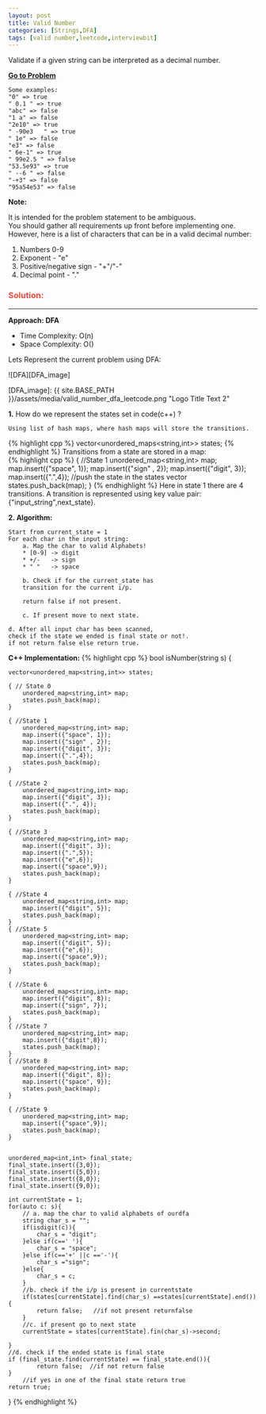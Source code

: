 ```yaml
---
layout: post
title: Valid Number
categories: [Strings,DFA]
tags: [valid number,leetcode,interviewbit]
---
```


Validate if a given string can be interpreted as a decimal number.

**[Go to Problem](https://leetcode.com/problems/valid-number/)**

```
Some examples:
"0" => true
" 0.1 " => true
"abc" => false
"1 a" => false
"2e10" => true
" -90e3   " => true
" 1e" => false
"e3" => false
" 6e-1" => true
" 99e2.5 " => false
"53.5e93" => true
" --6 " => false
"-+3" => false
"95a54e53" => false
```

__Note:__ 

It is intended for the problem statement to be ambiguous.<br/>
You should gather all requirements up front before implementing one.<br/> 
However, here is a list of characters that can be in a valid decimal number:

1. Numbers 0-9
1. Exponent - "e"
1. Positive/negative sign - "+"/"-"
1. Decimal point - "."

### <span style="color:#e74c3c">Solution:</span>
---
__Approach: DFA__
* Time Complexity:  O(n)
* Space Complexity: O()

Lets Represent the current problem using DFA:
 
![DFA][DFA_image]

[DFA_image]: {{ site.BASE_PATH }}/assets/media/valid_number_dfa_leetcode.png "Logo Title Text 2"

__1.__ How do we represent the states set in code(c++) ?

    Using list of hash maps, where hash maps will store the transitions.
{% highlight cpp %}
vector<unordered_maps<string,int>> states;
{% endhighlight %}
    Transitions from a state are stored in a map:   
{% highlight cpp %}
{ //State 1
    unordered_map<string,int> map;
    map.insert({"space", 1});
    map.insert({"sign" , 2});
    map.insert({"digit", 3});
    map.insert({".",4});
    //push the state in the states vector
    states.push_back(map);
}
{% endhighlight %}
    Here in state 1 there are 4 transitions.
    A transition is represented using key value pair:
    {"input_string",next_state}. 

__2. Algorithm:__

    Start from current_state = 1
    For each char in the input string:
        a. Map the char to valid Alphabets!
        * [0-9] -> digit
        * +/-   -> sign
        * " "   -> space
        
        b. Check if for the current_state has
        transition for the current i/p.
        
        return false if not present.

        c. If present move to next state.
    
    d. After all input char has been scanned,
    check if the state we ended is final state or not!.
    if not return false else return true.

__C++ Implementation:__
{% highlight cpp %}
bool isNumber(string s) {
    
    vector<unordered_map<string,int>> states;
    
    { // State 0
        unordered_map<string,int> map;
        states.push_back(map);
    }
    
    { //State 1
        unordered_map<string,int> map;
        map.insert({"space", 1});
        map.insert({"sign" , 2});
        map.insert({"digit", 3});
        map.insert({".",4});
        states.push_back(map);
    }
    
    { //State 2
        unordered_map<string,int> map;
        map.insert({"digit", 3});
        map.insert({".", 4});
        states.push_back(map);
    }
    
    { //State 3
        unordered_map<string,int> map;
        map.insert({"digit", 3});
        map.insert({".",5});
        map.insert({"e",6});
        map.insert({"space",9});
        states.push_back(map);
    }
    
    { //State 4
        unordered_map<string,int> map;
        map.insert({"digit", 5});
        states.push_back(map);
    }
    { //State 5
        unordered_map<string,int> map;
        map.insert({"digit", 5});
        map.insert({"e",6});
        map.insert({"space",9});
        states.push_back(map);
    }
    
    { //State 6
        unordered_map<string,int> map;
        map.insert({"digit", 8});
        map.insert({"sign", 7});
        states.push_back(map);
    }
    { //State 7
        unordered_map<string,int> map;
        map.insert({"digit",8});
        states.push_back(map);
    }
    { //State 8
        unordered_map<string,int> map;
        map.insert({"digit", 8});
        map.insert({"space", 9});
        states.push_back(map);
    }
    
    { //State 9
        unordered_map<string,int> map;
        map.insert({"space",9});
        states.push_back(map);
    }
        
        
    unordered_map<int,int> final_state;
    final_state.insert({3,0});
    final_state.insert({5,0});
    final_state.insert({8,0});
    final_state.insert({9,0});
    
    int currentState = 1;
    for(auto c: s){
        // a. map the char to valid alphabets of ourdfa
        string char_s = "";
        if(isdigit(c)){
            char_s = "digit";
        }else if(c==' '){
            char_s = "space";
        }else if(c=='+' ||c =='-'){
            char_s ="sign";
        }else{
            char_s = c;
        }
        //b. check if the i/p is present in currentstate
        if(states[currentState].find(char_s) ==states[currentState].end()){
            return false;   //if not present returnfalse
        }
        //c. if present go to next state
        currentState = states[currentState].fin(char_s)->second;
        
    }
    //d. check if the ended state is final state
    if (final_state.find(currentState) == final_state.end()){
            return false;  //if not return false
    }
        //if yes in one of the final state return true 
    return true;
}
{% endhighlight %}
